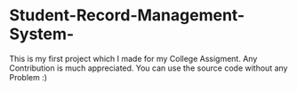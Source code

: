 # Student-Record-Management-System-
This is my first project which I made for my College Assigment. Any Contribution is much appreciated. You can use the source code without any Problem :)
